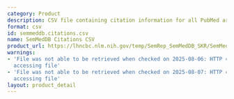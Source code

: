 ```yaml
---
category: Product
description: CSV file containing citation information for all PubMed articles in SemMedDB
format: csv
id: semmeddb.citations.csv
name: SemMedDB Citations CSV
product_url: https://lhncbc.nlm.nih.gov/temp/SemRep_SemMedDB_SKR/SemMedDB_tables/CITATIONS.csv
warnings:
- 'File was not able to be retrieved when checked on 2025-08-06: HTTP 403 error when
  accessing file'
- 'File was not able to be retrieved when checked on 2025-08-07: HTTP 403 error when
  accessing file'
layout: product_detail
---
```

